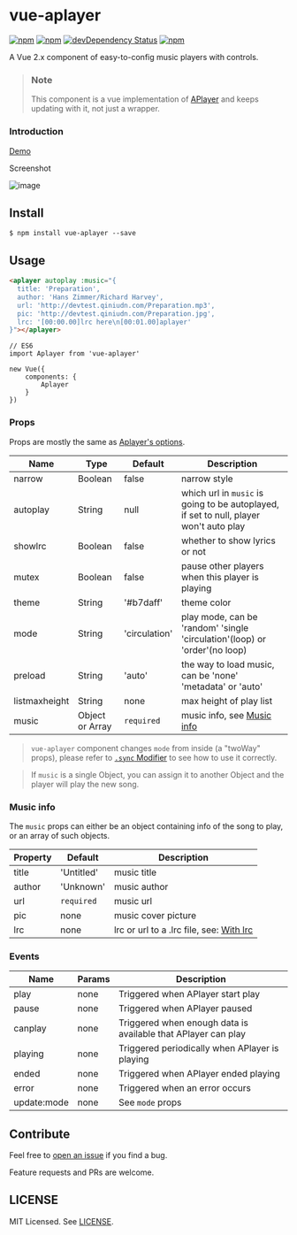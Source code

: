 # vue-aplayer 
[![npm](https://img.shields.io/npm/v/vue-aplayer.svg?style=flat-square)](https://www.npmjs.com/package/vue-aplayer)
[![npm](https://img.shields.io/npm/l/vue-aplayer.svg?style=flat-square)](https://github.com/SevenOutman/vue-aplayer/blob/master/LICENSE)
[![devDependency Status](https://img.shields.io/david/dev/SevenOutman/vue-aplayer.svg?style=flat-square)](https://david-dm.org/SevenOutman/vue-aplayer#info=devDependencies)
[![npm](https://img.shields.io/npm/dt/vue-aplayer.svg?style=flat-square)](https://www.npmjs.com/package/vue-aplayer)

A Vue 2.x component of easy-to-config music players with controls.

> ### Note
> This component is a vue implementation of [APlayer](https://github.com/MoePlayer/APlayer) and keeps updating with it, not just a wrapper.

### Introduction

[Demo](https://sevenoutman.github.io/vue-aplayer)

Screenshot

![image](https://i.imgur.com/JDrJXCr.png)

## Install

```
$ npm install vue-aplayer --save
```

## Usage

```HTML
<aplayer autoplay :music="{
  title: 'Preparation',
  author: 'Hans Zimmer/Richard Harvey',
  url: 'http://devtest.qiniudn.com/Preparation.mp3',
  pic: 'http://devtest.qiniudn.com/Preparation.jpg',
  lrc: '[00:00.00]lrc here\n[00:01.00]aplayer'
}"></aplayer>
```

```JS
// ES6
import Aplayer from 'vue-aplayer'

new Vue({
    components: {
        Aplayer
    }
})
```

### Props

Props are mostly the same as [Aplayer's options](https://github.com/DIYgod/APlayer#options).

| Name | Type | Default | Description |
| ---- | ---- | ------- | ----------- |
| narrow | Boolean | false | narrow style |
| autoplay | String | null | which url in `music` is going to be autoplayed, if set to null, player won't auto play |
| showlrc | Boolean | false | whether to show lyrics or not |
| mutex | Boolean | false | pause other players when this player is playing |
| theme | String | '#b7daff' | theme color |
| mode | String | 'circulation' | play mode, can be 'random' 'single 'circulation'(loop) or 'order'(no loop) |
| preload | String | 'auto' | the way to load music, can be 'none' 'metadata' or 'auto' |
| listmaxheight | String | none | max height of play list |
| music| Object or Array | `required` | music info, see [Music info](https://github.com/SevenOutman/vue-aplayer#music-info) |

> `vue-aplayer` component changes `mode` from inside (a "twoWay" props), please refer to [`.sync` Modifier](https://vuejs.org/v2/guide/components.html#sync-Modifier)
to see how to use it correctly.

> If `music` is a single Object, you can assign it to another Object and the player will play the new song.

### Music info

The `music` props can either be an object containing info of the song to play, or an array of such objects.

| Property | Default | Description |
| -------- | ------- | ----------- |
| title | 'Untitled' | music title |
| author | 'Unknown' | music author |
| url | `required` | music url |
| pic | none | music cover picture |
| lrc | none | lrc or url to a .lrc file, see: [With lrc](https://github.com/DIYgod/APlayer#with-lrc) |

### Events

| Name | Params | Description |
| ---- | ------ | ----------- |
| play | none | Triggered when APlayer start play |
| pause | none | Triggered when APlayer paused |
| canplay | none | Triggered when enough data is available that APlayer can play |
| playing | none | Triggered periodically when APlayer is playing |
| ended | none | Triggered when APlayer ended playing |
| error | none | Triggered when an error occurs |
| update:mode | none | See `mode` props|

## Contribute

Feel free to [open an issue](https://github.com/SevenOutman/vue-aplayer/issues) if you find a bug.

Feature requests and PRs are welcome.

## LICENSE

MIT Licensed. See [LICENSE](https://github.com/SevenOutman/vue-aplayer/blob/master/LICENSE).

